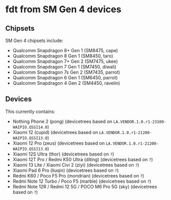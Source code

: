 # fdt from SM Gen 4 devices

## Chipsets

SM Gen 4 chipsets include:

* Qualcomm Snapdragon 8+ Gen 1 (SM8475, cape)
* Qualcomm Snapdragon 8 Gen 1 (SM8450, taro)
* Qualcomm Snapdragon 7+ Gen 2 (SM7475, ukee)
* Qualcomm Snapdragon 7 Gen 1 (SM7450, diwali)
* Qualcomm Snapdragon 7s Gen 2 (SM7435, parrot)
* Qualcomm Snapdragon 6 Gen 1 (SM6450, parrot)
* Qualcomm Snapdragon 4 Gen 2 (SM4450, ravelin)

## Devices

This currently contains:

* Nothing Phone 2 (pong) (devicetrees based on `LA.VENDOR.1.0.r1-23100-WAIPIO.QSSI14.0`)
* Xiaomi 12 (cupid) (devicetrees based on `LA.VENDOR.1.0.r1-21200-WAIPIO.QSSI13.0`)
* Xiaomi 12 Pro (zeus) (devicetrees based on `LA.VENDOR.1.0.r1-21200-WAIPIO.QSSI13.0`)
* Xiaomi 12S Ultra (thor) (devicetrees based on `?`)
* Xiaomi 12T Pro / Redmi K50 Ultra (diting) (devicetrees based on `?`)
* Xiaomi 13 Lite / Xiaomi Civi 2 (ziyi) (devicetrees based on `?`)
* Xiaomi Pad 6 Pro (liuqin) (devicetrees based on `?`)
* Redmi K60 / Poco F5 Pro (mondrian) (devicetrees based on `?`)
* Redmi Note 12 Turbo / Poco F5 (marble) (devicetrees based on `?`)
* Redmi Note 12R / Redmi 12 5G / POCO M6 Pro 5G (sky) (devicetrees based on `?`)
